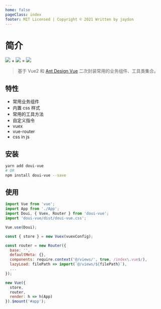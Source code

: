 ```yaml
---
home: false
pageClass: index
footer: MIT Licensed | Copyright © 2021 Written by jaydon
---
```


# 简介

<div class="logos">
  <img src="https://gw.alipayobjects.com/zos/rmsportal/KDpgvguMpGfqaHPjicRK.svg" />
  <span class="sign">+</span>
  <img src="https://cn.vuejs.org/images/logo.png" />
  <span class="sign">=</span>
  <img class="logo" src="http://f.dooomi.com/image/do.png" />
</div>

> 基于 Vue2 和 [Ant Design Vue](https://antdv.com) 二次封装常用的业务组件、工具类集合。

## 特性

- 常用业务组件
- 内置 css 样式
- 常用的工具方法
- 自定义指令
- vuex
- vue-router
- css in js

## 安装

```bash
yarn add doui-vue
# OR
npm install doui-vue --save
```

## 使用

```js
import Vue from 'vue';
import App from './App';
import Doui, { Vuex, Router } from 'doui-vue';
import 'doui-vue/dist/doui-vue.css';

Vue.use(Doui);

const { store } = new Vuex(vuexConfig);

const router = new Router({
  base: '',
  defaultMeta: {},
  components: require.context('@/views/', true, /index\.vue$/),
  lazyLoad: filePath => import(`@/views/${filePath}`),
  ...
});

new Vue({
  store,
  router,
  render: h => h(App)
}).$mount('#app');
```
